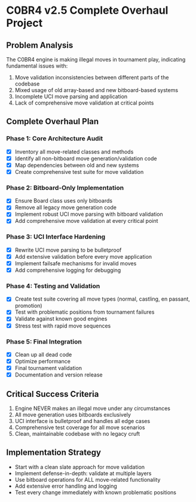 # C0BR4 v2.5 Complete Overhaul Project

## Problem Analysis
The C0BR4 engine is making illegal moves in tournament play, indicating fundamental issues with:
1. Move validation inconsistencies between different parts of the codebase
2. Mixed usage of old array-based and new bitboard-based systems
3. Incomplete UCI move parsing and application
4. Lack of comprehensive move validation at critical points

## Complete Overhaul Plan

### Phase 1: Core Architecture Audit
- [X] Inventory all move-related classes and methods
- [X] Identify all non-bitboard move generation/validation code
- [X] Map dependencies between old and new systems
- [X] Create comprehensive test suite for move validation

### Phase 2: Bitboard-Only Implementation
- [X] Ensure Board class uses only bitboards
- [X] Remove all legacy move generation code
- [X] Implement robust UCI move parsing with bitboard validation
- [X] Add comprehensive move validation at every critical point

### Phase 3: UCI Interface Hardening
- [X] Rewrite UCI move parsing to be bulletproof
- [X] Add extensive validation before every move application
- [X] Implement failsafe mechanisms for invalid moves
- [X] Add comprehensive logging for debugging

### Phase 4: Testing and Validation
- [X] Create test suite covering all move types (normal, castling, en passant, promotion)
- [X] Test with problematic positions from tournament failures
- [X] Validate against known good engines
- [X] Stress test with rapid move sequences

### Phase 5: Final Integration
- [X] Clean up all dead code
- [X] Optimize performance
- [X] Final tournament validation
- [X] Documentation and version release

## Critical Success Criteria
1. Engine NEVER makes an illegal move under any circumstances
2. All move generation uses bitboards exclusively
3. UCI interface is bulletproof and handles all edge cases
4. Comprehensive test coverage for all move scenarios
5. Clean, maintainable codebase with no legacy cruft

## Implementation Strategy
- Start with a clean slate approach for move validation
- Implement defense-in-depth: validate at multiple layers
- Use bitboard operations for ALL move-related functionality
- Add extensive error handling and logging
- Test every change immediately with known problematic positions
